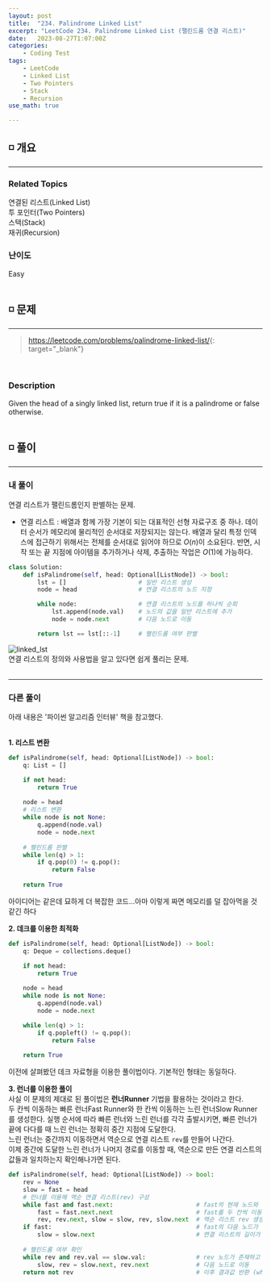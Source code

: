 ```yaml
---
layout: post
title:  "234. Palindrome Linked List"
excerpt: "LeetCode 234. Palindrome Linked List (팰린드롬 연결 리스트)"
date:   2023-08-27T1:07:00Z
categories:
    - Coding Test
tags:
    - LeetCode
    - Linked List
    - Two Pointers
    - Stack
    - Recursion
use_math: true

---
```


## ◽ 개요
---
### Related Topics
연결된 리스트(Linked List)  
투 포인터(Two Pointers)  
스택(Stack)  
재귀(Recursion)


### 난이도 
Easy
<br/><br/>

## ◽ 문제
---
> <https://leetcode.com/problems/palindrome-linked-list/>{: target="_blank"}
<br/>

### Description
Given the head of a singly linked list, return true if it is a palindrome or false otherwise.
<br/><br/>

## ◽ 풀이
---
### 내 풀이
연결 리스트가 팰린드롬인지 판별하는 문제.  
- 연결 리스트 : 배열과 함께 가장 기본이 되는 대표적인 선형 자료구조 중 하나. 데이터 순서가 메모리에 물리적인 순서대로 저장되지는 않는다. 배열과 달리 특정 인덱스에 접근하기 위해서는 전체를 순서대로 읽어야 하므로 $O(n)$이 소요된다. 반면, 시작 또는 끝 지점에 아이템을 추가하거나 삭제, 추출하는 작업은 $O(1)$에 가능하다.  

```python
class Solution:
    def isPalindrome(self, head: Optional[ListNode]) -> bool:
        lst = []                    # 일반 리스트 생성
        node = head                 # 연결 리스트의 노드 지정

        while node:                 # 연결 리스트의 노드를 하나씩 순회
            lst.append(node.val)    # 노드의 값을 일반 리스트에 추가
            node = node.next        # 다음 노드로 이동

        return lst == lst[::-1]     # 팰린드롬 여부 판별
```
![linked_lst](https://github.com/SubinJin98/SubinJin98.github.io/assets/116137904/3102b811-73cc-422e-8112-5494cccaedce)  
연결 리스트의 정의와 사용법을 알고 있다면 쉽게 풀리는 문제.  
<br/>

---
### 다른 풀이
아래 내용은 '파이썬 알고리즘 인터뷰' 책을 참고했다.  
<br/>

**1. 리스트 변환**  

```python
def isPalindrome(self, head: Optional[ListNode]) -> bool:
    q: List = []

    if not head:
        return True
    
    node = head
    # 리스트 변환
    while node is not None:
        q.append(node.val)
        node = node.next
    
    # 팰린드롬 판별
    while len(q) > 1:
        if q.pop(0) != q.pop():
            return False
    
    return True
```

아이디어는 같은데 묘하게 더 복잡한 코드...아마 이렇게 짜면 메모리를 덜 잡아먹을 것 같긴 하다  

**2. 데크를 이용한 최적화**  

```python
def isPalindrome(self, head: Optional[ListNode]) -> bool:
    q: Deque = collections.deque()

    if not head:
        return True
    
    node = head
    while node is not None:
        q.append(node.val)
        node = node.next

    while len(q) > 1:
        if q.popleft() != q.pop():
            return False
    
    return True
```

이전에 살펴봤던 데크 자료형을 이용한 풀이법이다. 기본적인 형태는 동일하다.  

**3. 런너를 이용한 풀이**  
사실 이 문제의 제대로 된 풀이법은 **런너Runner** 기법을 활용하는 것이라고 한다.  
두 칸씩 이동하는 빠른 런너Fast Runner와 한 칸씩 이동하는 느린 런너Slow Runner를 생성한다.
실행 순서에 따라 빠른 런너와 느린 런너를 각각 출발시키면, 빠른 런너가 끝에 다다를 때 느린 런너는 정확히 중간 지점에 도달한다.  
느린 런너는 중간까지 이동하면서 역순으로 연결 리스트 `rev`를 만들어 나간다.  
이제 중간에 도달한 느린 런너가 나머지 경로를 이동할 때, 역순으로 만든 연결 리스트의 값들과 일치하는지 확인해나가면 된다.  

```python
def isPalindrome(self, head: Optional[ListNode]) -> bool:
    rev = None
    slow = fast = head
    # 런너를 이용해 역순 연결 리스트(rev) 구성
    while fast and fast.next:                       # fast의 현재 노드와 다음 노드가 존재할 때
        fast = fast.next.next                       # fast를 두 칸씩 이동시키고
        rev, rev.next, slow = slow, rev, slow.next  # 역순 리스트 rev 생성
    if fast:                                        # fast의 다음 노드가 없는데 현재 노드가 False가 아니라면,
        slow = slow.next                            # 연결 리스트의 길이가 홀수이므로 slow를 한 칸 더 이동시킴
    
    # 팰린드롬 여부 확인
    while rev and rev.val == slow.val:              # rev 노드가 존재하고 rev 값과 slow 값이 같다면
        slow, rev = slow.next, rev.next             # 다음 노드로 이동
    return not rev                                  # 이후 결과값 반환 (while문을 끝까지 다 돌았다면 true, 아니면 false)
```


